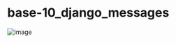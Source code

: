 # base-10_django_messages

![image](https://github.com/user-attachments/assets/dce869af-96ae-413b-9f04-3d47f2d8444b)
